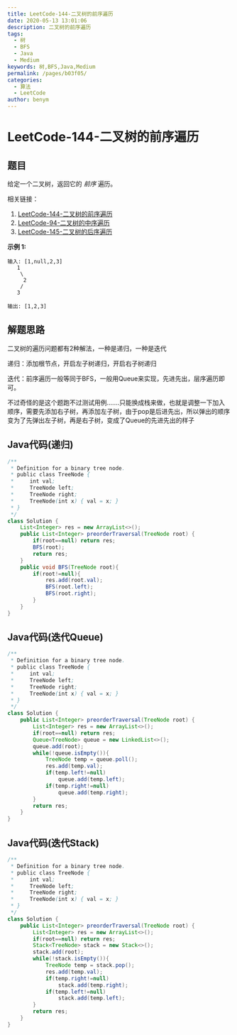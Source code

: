 ```yaml
---
title: LeetCode-144-二叉树的前序遍历
date: 2020-05-13 13:01:06
description: 二叉树的前序遍历
tags: 
  - 树
  - BFS
  - Java
  - Medium
keywords: 树,BFS,Java,Medium
permalink: /pages/b03f05/
categories: 
  - 算法
  - LeetCode
author: benym
---
```


# LeetCode-144-二叉树的前序遍历

## 题目

给定一个二叉树，返回它的 *前序* 遍历。

相关链接：

1. [LeetCode-144-二叉树的前序遍历](./10-leetcode-144-binary-tree-precedence-traversal)
2. [LeetCode-94-二叉树的中序遍历](./11-leetcode-94-mid-order-traversal-of-a-binary-tree)
3. [LeetCode-145-二叉树的后序遍历](./12-leetcode-145-binary-tree-posterior-traversal)

**示例 1:**

```
输入: [1,null,2,3]
   1
    \
     2
    /
   3

输出: [1,2,3]
```

## 解题思路

二叉树的遍历问题都有2种解法，一种是递归，一种是迭代

递归：添加根节点，开启左子树递归，开启右子树递归

迭代：前序遍历一般等同于BFS，一般用Queue来实现，先进先出，层序遍历即可。

不过奇怪的是这个题跑不过测试用例.......只能换成栈来做，也就是调整一下加入顺序，需要先添加右子树，再添加左子树，由于pop是后进先出，所以弹出的顺序变为了先弹出左子树，再是右子树，变成了Queue的先进先出的样子

## Java代码(递归)

```java
/**
 * Definition for a binary tree node.
 * public class TreeNode {
 *     int val;
 *     TreeNode left;
 *     TreeNode right;
 *     TreeNode(int x) { val = x; }
 * }
 */
class Solution {
    List<Integer> res = new ArrayList<>();
    public List<Integer> preorderTraversal(TreeNode root) {
        if(root==null) return res;
        BFS(root);
        return res;
    }
    public void BFS(TreeNode root){
        if(root!=null){
            res.add(root.val);
            BFS(root.left);
            BFS(root.right);
        }
    }
}
```

## Java代码(迭代Queue)

```java
/**
 * Definition for a binary tree node.
 * public class TreeNode {
 *     int val;
 *     TreeNode left;
 *     TreeNode right;
 *     TreeNode(int x) { val = x; }
 * }
 */
class Solution {
    public List<Integer> preorderTraversal(TreeNode root) {
        List<Integer> res = new ArrayList<>();
        if(root==null) return res;
        Queue<TreeNode> queue = new LinkedList<>();
        queue.add(root);
        while(!queue.isEmpty()){
            TreeNode temp = queue.poll();
            res.add(temp.val);
            if(temp.left!=null)
                queue.add(temp.left);
            if(temp.right!=null)
                queue.add(temp.right);
        }
        return res;
    }
}
```

## Java代码(迭代Stack)

```java
/**
 * Definition for a binary tree node.
 * public class TreeNode {
 *     int val;
 *     TreeNode left;
 *     TreeNode right;
 *     TreeNode(int x) { val = x; }
 * }
 */
class Solution {
    public List<Integer> preorderTraversal(TreeNode root) {
        List<Integer> res = new ArrayList<>();
        if(root==null) return res;
        Stack<TreeNode> stack = new Stack<>();
        stack.add(root);
        while(!stack.isEmpty()){
            TreeNode temp = stack.pop();
            res.add(temp.val);
            if(temp.right!=null)
                stack.add(temp.right);
            if(temp.left!=null)
                stack.add(temp.left);
        }
        return res;
    }
}
```
